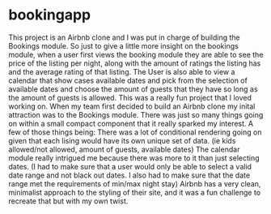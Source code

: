 # bookingapp
 This project is an Airbnb clone and I was put in charge of building the Bookings module.  So just to give a little more insight on the bookings module, when a user first views the booking module they are able to see the price of the listing per night, along with the amount of ratings the listing has and the average rating of that listing.  The User is also able to view a calendar that show cases available dates and pick from the selection of available dates and choose the amount of guests that they have so long as the amount of guests is allowed.  This was a really fun project that I loved working on. When my team first decided to build an Airbnb clone my inital attraction was to the Bookings module. There was just so many things going on within a small compact component that it really sparked my interest. A few of those things being:  There was a lot of conditional rendering going on given that each lising would have its own unique set of data. (ie kids allowed/not allowed, amount of guests, available dates)  The calendar module really intrigued me because there was more to it than just selecting dates. (I had to make sure that a user would only be able to select a valid date range and not black out dates. I also had to make sure that the date range met the requirements of min/max night stay)  Airbnb has a very clean, minimalist approach to the styling of their site, and it was a fun challenge to recreate that but with my own twist.
